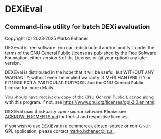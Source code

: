 DEXiEval
========

Command-line utility for batch DEXi evaluation
----------------------------------------------

Copyright (C) 2023-2025 Marko Bohanec

DEXiEval is free software: you can redistribute it and/or modify
it under the terms of the GNU General Public License as published by
the Free Software Foundation, either version 3 of the License, or
(at your option) any later version.

DEXiEval is distributed in the hope that it will be useful,
but WITHOUT ANY WARRANTY; without even the implied warranty of
MERCHANTABILITY or FITNESS FOR A PARTICULAR PURPOSE. See the
GNU General Public License for more details.

You should have received a copy of the GNU General Public License
along with this program. If not, see <https://www.gnu.org/licenses/gpl-3.0.en.html>.

DEXiEval uses third-party open-source software. Please see
[ACKNOWLEDGMENTS.md](./ACKNOWLEDGMENTS.md) for the list and respective
licenses.

If you wish to use DEXiEval in a commercial, closed-source or non-GNU-GPL
application, please contact marko.bohanec@ijs.si.